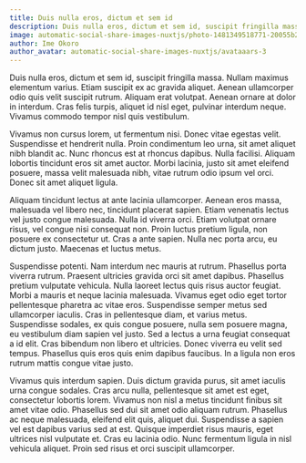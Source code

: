 ```yaml
---
title: Duis nulla eros, dictum et sem id
description: Duis nulla eros, dictum et sem id, suscipit fringilla massa. Nullam maximus elementum varius. Etiam suscipit ex ac gravida aliquet. Aenean ullamcorper odio quis velit suscipit rutrum. 
image: automatic-social-share-images-nuxtjs/photo-1481349518771-20055b2a7b24
author: Ime Okoro
author_avatar: automatic-social-share-images-nuxtjs/avataaars-3
---
```


Duis nulla eros, dictum et sem id, suscipit fringilla massa. Nullam maximus elementum varius. Etiam suscipit ex ac gravida aliquet. Aenean ullamcorper odio quis velit suscipit rutrum. Aliquam erat volutpat. Aenean ornare at dolor in interdum. Cras felis turpis, aliquet id nisl eget, pulvinar interdum neque. Vivamus commodo tempor nisl quis vestibulum.

Vivamus non cursus lorem, ut fermentum nisi. Donec vitae egestas velit. Suspendisse et hendrerit nulla. Proin condimentum leo urna, sit amet aliquet nibh blandit ac. Nunc rhoncus est at rhoncus dapibus. Nulla facilisi. Aliquam lobortis tincidunt eros sit amet auctor. Morbi lacinia, justo sit amet eleifend posuere, massa velit malesuada nibh, vitae rutrum odio ipsum vel orci. Donec sit amet aliquet ligula.

Aliquam tincidunt lectus at ante lacinia ullamcorper. Aenean eros massa, malesuada vel libero nec, tincidunt placerat sapien. Etiam venenatis lectus vel justo congue malesuada. Nulla id viverra orci. Etiam volutpat ornare risus, vel congue nisi consequat non. Proin luctus pretium ligula, non posuere ex consectetur ut. Cras a ante sapien. Nulla nec porta arcu, eu dictum justo. Maecenas et luctus metus.

Suspendisse potenti. Nam interdum nec mauris at rutrum. Phasellus porta viverra rutrum. Praesent ultricies gravida orci sit amet dapibus. Phasellus pretium vulputate vehicula. Nulla laoreet lectus quis risus auctor feugiat. Morbi a mauris et neque lacinia malesuada. Vivamus eget odio eget tortor pellentesque pharetra ac vitae eros. Suspendisse semper metus sed ullamcorper iaculis. Cras in pellentesque diam, et varius metus. Suspendisse sodales, ex quis congue posuere, nulla sem posuere magna, eu vestibulum diam sapien vel justo. Sed a lectus a urna feugiat consequat a id elit. Cras bibendum non libero et ultricies. Donec viverra eu velit sed tempus. Phasellus quis eros quis enim dapibus faucibus. In a ligula non eros rutrum mattis congue vitae justo.

Vivamus quis interdum sapien. Duis dictum gravida purus, sit amet iaculis urna congue sodales. Cras arcu nulla, pellentesque sit amet est eget, consectetur lobortis lorem. Vivamus non nisl a metus tincidunt finibus sit amet vitae odio. Phasellus sed dui sit amet odio aliquam rutrum. Phasellus ac neque malesuada, eleifend elit quis, aliquet dui. Suspendisse a sapien vel est dapibus varius sed at est. Quisque imperdiet risus mauris, eget ultrices nisl vulputate et. Cras eu lacinia odio. Nunc fermentum ligula in nisl vehicula aliquet. Proin sed risus et orci suscipit ullamcorper.